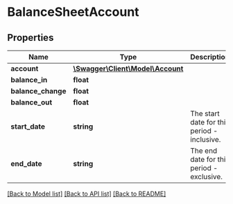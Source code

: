 # BalanceSheetAccount

## Properties
Name | Type | Description | Notes
------------ | ------------- | ------------- | -------------
**account** | [**\Swagger\Client\Model\Account**](Account.md) |  | [optional] 
**balance_in** | **float** |  | [optional] 
**balance_change** | **float** |  | [optional] 
**balance_out** | **float** |  | [optional] 
**start_date** | **string** | The start date for this period - inclusive. | [optional] 
**end_date** | **string** | The end date for this period - exclusive. | [optional] 

[[Back to Model list]](../README.md#documentation-for-models) [[Back to API list]](../README.md#documentation-for-api-endpoints) [[Back to README]](../README.md)


